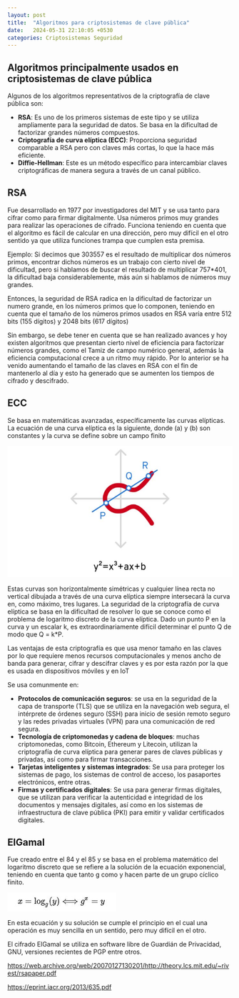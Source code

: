 ```yaml
---
layout: post
title:  "Algoritmos para criptosistemas de clave pública"
date:   2024-05-31 22:10:05 +0530
categories: Criptosistemas Seguridad
---
```


## Algoritmos principalmente usados en criptosistemas de clave pública
Algunos de los algoritmos representativos de la criptografía de clave pública son:
- **RSA**: Es uno de los primeros sistemas de este tipo y se utiliza ampliamente para la seguridad de datos. Se basa en la dificultad de factorizar grandes números compuestos.
- **Criptografía de curva elíptica (ECC)**: Proporciona seguridad comparable a RSA pero con claves más cortas, lo que la hace más eficiente.
- **Diffie-Hellman**: Este es un método específico para intercambiar claves criptográficas de manera segura a través de un canal público.


## RSA
Fue desarrollado en 1977 por investigadores del MIT y se usa tanto para cifrar como para firmar digitalmente. Usa números primos muy grandes para realizar las operaciones de cifrado. Funciona teniendo en cuenta que el algoritmo es fácil de calcular en una dirección, pero muy difícil en el otro sentido ya que utiliza funciones trampa que cumplen esta premisa.

Ejemplo: Si decimos que 303557 es el resultado de multiplicar dos números primos, encontrar dichos números es un trabajo con cierto nivel de dificultad, pero si hablamos de buscar el resultado de multiplicar 757*401, la dificultad baja considerablemente, más aún si hablamos de números muy grandes.

Entonces, la seguridad de RSA radica en la dificultad de factorizar un numero grande, en los números primos que lo componen, teniendo en cuenta que el tamaño de los números primos usados en RSA varía entre 512 bits (155 dígitos) y 2048 bits (617 dígitos)

Sin embargo, se debe tener en cuenta que se han realizado avances y hoy existen algoritmos que presentan cierto nivel de eficiencia para factorizar números grandes, como el Tamiz de campo numérico general, además la eficiencia computacional crece a un ritmo muy rápido. Por lo anterior se ha venido aumentando el tamaño de las claves en RSA con el fin de mantenerlo al día y esto ha generado que se aumenten los tiempos de cifrado y descifrado.

## ECC
Se basa en matemáticas avanzadas, específicamente las curvas elípticas. La ecuación de una curva elíptica es la siguiente, donde (a) y (b) son constantes y la curva se define sobre un campo finito

![Image](/assets/curvaeliptic.JPG)

Estas curvas son horizontalmente simétricas y cualquier línea recta no vertical dibujada a través de una curva elíptica siempre intersecará la curva en, como máximo, tres lugares. La seguridad de la criptografía de curva elíptica se basa en la dificultad de resolver lo que se conoce como el problema de logaritmo discreto de la curva elíptica. Dado un punto P en la curva y un escalar k, es extraordinariamente difícil determinar el punto Q de modo que Q = k*P.

Las ventajas de esta criptografía es que usa menor tamaño en las claves por lo que requiere menos recursos computacionales y menos ancho de banda para generar, cifrar y descifrar claves y es por esta razón por la que es usada en dispositivos móviles y en IoT

Se usa comunmente en:
- **Protocolos de comunicación seguros**: se usa en la seguridad de la capa de transporte (TLS) que se utiliza en la navegación web segura, el intérprete de órdenes seguro (SSH) para inicio de sesión remoto seguro y las redes privadas virtuales (VPN) para una comunicación de red segura.
- **Tecnología de criptomonedas y cadena de bloques**: muchas criptomonedas, como Bitcoin, Ethereum y Litecoin, utilizan la criptografía de curva elíptica para generar pares de claves públicas y privadas, así como para firmar transacciones.
- **Tarjetas inteligentes y sistemas integrados**: Se usa para proteger los sistemas de pago, los sistemas de control de acceso, los pasaportes electrónicos, entre otras.
- **Firmas y certificados digitales**: Se usa para generar firmas digitales, que se utilizan para verificar la autenticidad e integridad de los documentos y mensajes digitales, así como en los sistemas de infraestructura de clave pública (PKI) para emitir y validar certificados digitales.

## ElGamal
Fue creado entre el 84 y el 85 y se basa en el problema matemático del logaritmo discreto que se refiere a la solución de la ecuación exponencial, teniendo en cuenta que tanto g como y hacen parte de un grupo cíclico finito.

![Image](/assets/Logarit.JPG)

En esta ecuación y su solución se cumple el principio en el cual una operación es muy sencilla en un sentido, pero muy difícil en el otro.

El cifrado ElGamal se utiliza en software libre de Guardián de Privacidad, GNU, versiones recientes de PGP entre otros.





https://web.archive.org/web/20070127130201/http://theory.lcs.mit.edu/~rivest/rsapaper.pdf


https://eprint.iacr.org/2013/635.pdf
